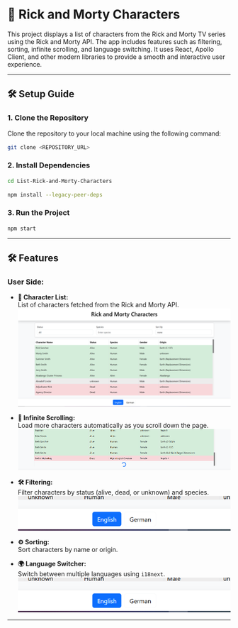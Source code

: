 # 🚀 **Rick and Morty Characters**

This project displays a list of characters from the Rick and Morty TV series using the Rick and Morty API. The app includes features such as filtering, sorting, infinite scrolling, and language switching. It uses React, Apollo Client, and other modern libraries to provide a smooth and interactive user experience.

---
## 🛠️ **Setup Guide**

### 1. **Clone the Repository**

Clone the repository to your local machine using the following command:

```bash
git clone <REPOSITORY_URL>
```

### 2. **Install Dependencies**
```bash
cd List-Rick-and-Morty-Characters
```
```bash
npm install --legacy-peer-deps
```

### 3. **Run the Project**
```bash
npm start
```
---
## 🛠️ **Features**

### **User Side:**
- **📜 Character List:**  
  List of characters fetched from the Rick and Morty API.  
  ![Project Screenshot](img/scr1.png)

- **🔄 Infinite Scrolling:**  
  Load more characters automatically as you scroll down the page.
  ![Project Screenshot](img/scr2.png)

- **🛠 Filtering:**  
  Filter characters by status (alive, dead, or unknown) and species.
  ![Project Screenshot](img/scr4.png)

- **⚙️ Sorting:**  
  Sort characters by name or origin.

- **🌍 Language Switcher:**  
  Switch between multiple languages using `i18next`.  
  ![Project Screenshot](img/scr4.png)
---